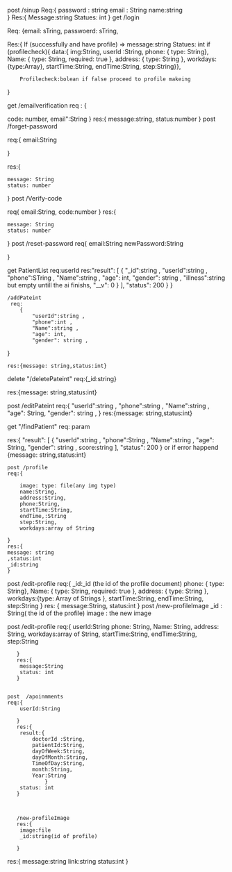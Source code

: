 post /sinup
    Req:{
      password : string
      email : String
      name:string		
}
    Res:{
	Message:string
        Statues: int
}
get /login

Req: {email: sTring,
passwoerd: sTring,

Res:{
If (successfully and have profile) =>
       message:string
        Statues: int
        if (profilecheck){
            data:{
            img:String,
            userId :String,
            phone: { type: String},
            Name: { type: String, required: true },
            address: { type: String },
            workdays:{type:Array},
            startTime:String, endTime:String, step:String}},
        
        Profilecheck:bolean if false proceed to profile makeing
}






get /emailverification
req : {

 code: number,
email":String
}
res:{
message:string,
status:number
}
post /forget-password


req:{
email:String


}

res:{
     
    message: String
    status: number

}
post /Verify-code

req{
email:String,
code:number
}
res:{
     
    message: String
    status: number

}
post /reset-password
req{
email:String
newPassword:String

}


get PatientList
    req:userId
    res:"result": [
        {
            "_id":string ,
            "userId":string ,
            "phone":STring ,
            "Name":string ,
            "age": int,
            "gender": string ,
            "illness":string but empty  untill the ai finishs,
            "__v": 0
        }
    ],
    "status": 200
}
    }


    /addPateint
     req:   
        {
            "userId":string ,
            "phone":int ,
            "Name":string ,
            "age": int,
            "gender": string ,

}

    res:{message: string,status:int}

delete "/deletePateint"
req:{_id:string}


res:{message: string,status:int}

post /editPateint
req:{ 
            "userId":string ,
            "phone":string ,
            "Name":string ,
            "age": String,
            "gender": string ,
            }
res:{message: string,status:int}

get "/findPatient"
req: param

res:{ "result": [
        {
            "userId":string ,
            "phone":String ,
            "Name":string ,
            "age": String,
            "gender": string ,
            score:string
    ],
    "status": 200
}
    or if error happend
    {message: string,status:int}


    post /profile
    req:{
        
        image: type: file(any img type)
        name:String,
        address:String,
        phone:String, 
        startTime:String,
        endTime,:String
        step:String,
        workdays:array of String

    }
    res:{
    message: string
    ,status:int
    _id:string
    }

post  /edit-profile
req:{               _id:_id (the id of the profile document)
                    phone: { type: String},
                    Name: { type: String, required: true },
                    address: { type: String },
                    workdays:{type: Array of Strings },
                    startTime:String, endTime:String, step:String
                            }
res:        {
        message:String,
        status:int
            }
        post    /new-profileImage
        _id : String( the id of the profile)
        image : the new image




  post  /edit-profile
    req:{
        userId:String
        phone: String,
        Name: String,
        address: String,
        workdays:array of String,
        startTime:String,
        endTime:String,
        step:String

       }
       res:{
        message:String
        status: int
       }


    post  /apoinmments
    req:{
        userId:String
        
       }
       res:{
        result:{
            doctorId :String,
            patientId:String,
            dayOfWeek:String,
            dayOfMonth:String,
            TimeOfDay:String,
            month:String,
            Year:String
                }
        status: int
       }



       /new-profileImage
       res:{
        image:file
        _id:string(id of profile)

       }
res:{
        message:string
        link:string
        status:int
        }